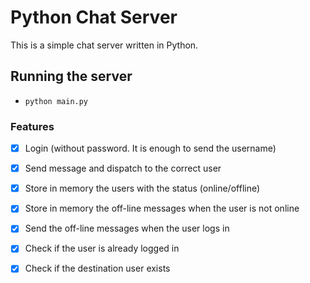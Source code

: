 Python Chat Server
================

This is a simple chat server written in Python.

## Running the server
- `python main.py`

### Features

- [X] Login (without password. It is enough to send the username)
- [X] Send message and dispatch to the correct user
- [X] Store in memory the users with the status (online/offline)
- [X] Store in memory the off-line messages when the user is not online
- [X] Send the off-line messages when the user logs in
- [X] Check if the user is already logged in
- [X] Check if the destination user exists

